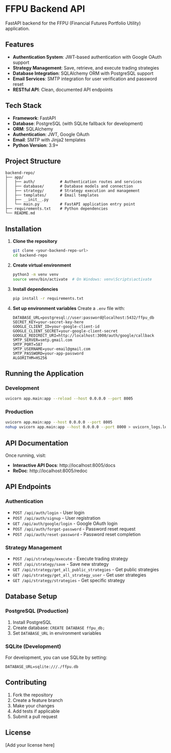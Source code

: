 # FFPU Backend API

FastAPI backend for the FFPU (Financial Futures Portfolio Utility) application.

## Features

- **Authentication System**: JWT-based authentication with Google OAuth support
- **Strategy Management**: Save, retrieve, and execute trading strategies
- **Database Integration**: SQLAlchemy ORM with PostgreSQL support
- **Email Services**: SMTP integration for user verification and password reset
- **RESTful API**: Clean, documented API endpoints

## Tech Stack

- **Framework**: FastAPI
- **Database**: PostgreSQL (with SQLite fallback for development)
- **ORM**: SQLAlchemy
- **Authentication**: JWT, Google OAuth
- **Email**: SMTP with Jinja2 templates
- **Python Version**: 3.9+

## Project Structure

```
backend-repo/
├── app/
│   ├── auth/           # Authentication routes and services
│   ├── database/       # Database models and connection
│   ├── strategy/       # Strategy execution and management
│   ├── templates/      # Email templates
│   ├── __init__.py
│   └── main.py         # FastAPI application entry point
├── requirements.txt    # Python dependencies
└── README.md
```

## Installation

1. **Clone the repository**
   ```bash
   git clone <your-backend-repo-url>
   cd backend-repo
   ```

2. **Create virtual environment**
   ```bash
   python3 -m venv venv
   source venv/bin/activate  # On Windows: venv\Scripts\activate
   ```

3. **Install dependencies**
   ```bash
   pip install -r requirements.txt
   ```

4. **Set up environment variables**
   Create a `.env` file with:
   ```env
   DATABASE_URL=postgresql://user:password@localhost:5432/ffpu_db
   SECRET_KEY=your-secret-key-here
   GOOGLE_CLIENT_ID=your-google-client-id
   GOOGLE_CLIENT_SECRET=your-google-client-secret
   GOOGLE_REDIRECT_URI=http://localhost:3000/auth/google/callback
   SMTP_SERVER=smtp.gmail.com
   SMTP_PORT=587
   SMTP_USERNAME=your-email@gmail.com
   SMTP_PASSWORD=your-app-password
   ALGORITHM=HS256
   ```

## Running the Application

### Development
```bash
uvicorn app.main:app --reload --host 0.0.0.0 --port 8005
```

### Production
```bash
uvicorn app.main:app --host 0.0.0.0 --port 8005
nohup uvicorn app.main:app --host 0.0.0.0 --port 8000 > uvicorn_logs.log 2>&1 &
```

## API Documentation

Once running, visit:
- **Interactive API Docs**: http://localhost:8005/docs
- **ReDoc**: http://localhost:8005/redoc

## API Endpoints

### Authentication
- `POST /api/auth/login` - User login
- `POST /api/auth/signup` - User registration
- `GET /api/auth/google/login` - Google OAuth login
- `POST /api/auth/forgot-password` - Password reset request
- `POST /api/auth/reset-password` - Password reset completion

### Strategy Management
- `POST /api/strategy/execute` - Execute trading strategy
- `POST /api/strategy/save` - Save new strategy
- `GET /api/strategy/get_all_public_strategies` - Get public strategies
- `GET /api/strategy/get_all_strategy_user` - Get user strategies
- `GET /api/strategy/strategies` - Get specific strategy

## Database Setup

### PostgreSQL (Production)
1. Install PostgreSQL
2. Create database: `CREATE DATABASE ffpu_db;`
3. Set `DATABASE_URL` in environment variables

### SQLite (Development)
For development, you can use SQLite by setting:
```env
DATABASE_URL=sqlite:///./ffpu.db
```

## Contributing

1. Fork the repository
2. Create a feature branch
3. Make your changes
4. Add tests if applicable
5. Submit a pull request

## License

[Add your license here]

